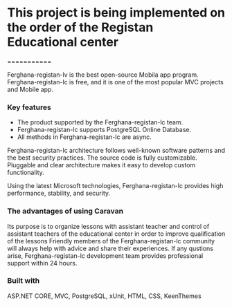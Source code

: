# ﻿﻿This project is being implemented on the order of the Registan Educational center
===========

Ferghana-registan-lv  is the best open-source  Mobila app program. Ferghana-registan-lc is free, and it is one of the most popular MVC projects and Mobile app.


### Key features ###

* The product supported by the Ferghana-registan-lc team.
* Ferghana-registan-lc supports PostgreSQL Online Database.  
* All methods in Ferghana-registan-lc are async.

Ferghana-registan-lc architecture follows well-known software patterns and the best security practices. The source code is fully customizable. Pluggable and clear architecture makes it easy to develop custom functionality.

Using the latest Microsoft technologies, Ferghana-registan-lc provides high performance, stability, and security.

### The advantages of using Caravan ###

Its purpose is to organize lessons with assistant teacher and control of assistant teachers of the educational center in order to 
improve qualification of the lessons
Friendly members of the Ferghana-registan-lc community will always help with advice and share their experiences. If any qustions arise, Ferghana-registan-lc development team provides professional support within 24 hours.


### Built with ###
ASP.NET CORE, MVC,  PostgreSQL, xUnit, HTML, CSS, KeenThemes

